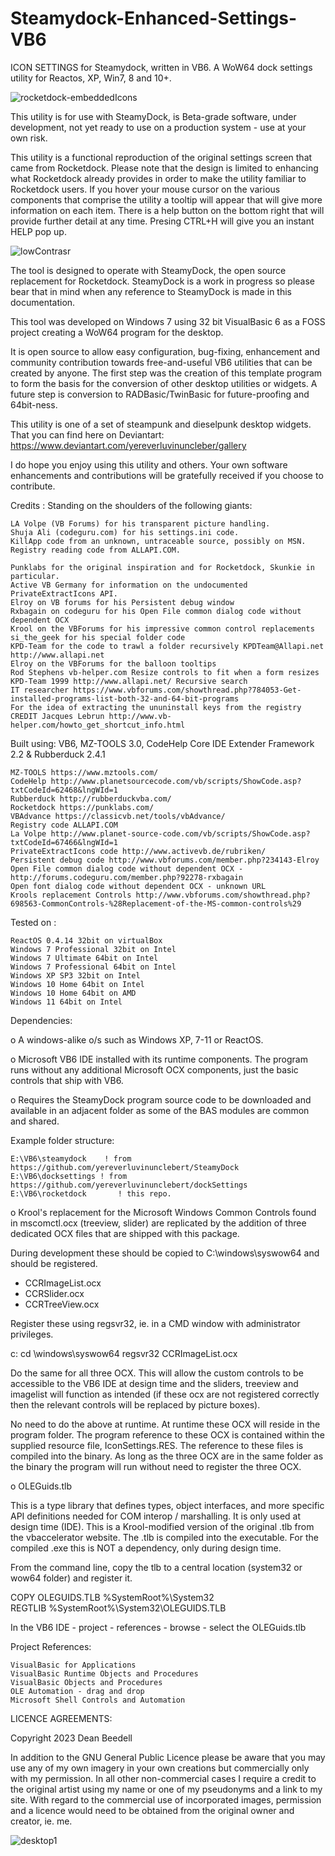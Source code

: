 # Steamydock-Enhanced-Settings-VB6

ICON SETTINGS for Steamydock, written in VB6. A WoW64 dock settings
utility for Reactos, XP, Win7, 8 and 10+.

![rocketdock-embeddedIcons](https://github.com/yereverluvinunclebert/rocketdock/assets/2788342/a525e0e1-50fc-42c9-8cb5-d578e3a9efaf)

This utility is for use with SteamyDock, is Beta-grade software, under
development, not yet ready to use on a production system - use at your
own risk.

This utility is a functional reproduction of the original settings screen that 
came from Rocketdock. Please note that the design is limited to enhancing what 
Rocketdock already provides in order to make the utility familiar to Rocketdock 
users. If you hover your mouse cursor on the various components that comprise 
the utility a tooltip will appear that will give more information on each item. 
There is a help button on the bottom right that will provide further detail at 
any time. Presing CTRL+H will give you an instant HELP pop up.

![lowContrasr](https://github.com/yereverluvinunclebert/rocketdock/assets/2788342/8fee79a9-bb0a-4338-bc83-e251ba6de562)

The tool is designed to operate with SteamyDock, the open source replacement for 
Rocketdock. SteamyDock is a work in progress so please bear that in mind when 
any reference to SteamyDock is made in this documentation.

This tool was developed on Windows 7 using 32 bit VisualBasic 6 as a FOSS 
project creating a WoW64 program for the desktop. 

It is open source to allow easy configuration, bug-fixing, enhancement and 
community contribution towards free-and-useful VB6 utilities that can be created
by anyone. The first step was the creation of this template program to form the 
basis for the conversion of other desktop utilities or widgets. A future step 
is conversion to RADBasic/TwinBasic for future-proofing and 64bit-ness. 

This utility is one of a set of steampunk and dieselpunk desktop widgets. That 
you can find here on Deviantart: https://www.deviantart.com/yereverluvinuncleber/gallery

I do hope you enjoy using this utility and others. Your own software 
enhancements and contributions will be gratefully received if you choose to 
contribute.

Credits : Standing on the shoulders of the following giants:

	LA Volpe (VB Forums) for his transparent picture handling.  
	Shuja Ali (codeguru.com) for his settings.ini code.  
	KillApp code from an unknown, untraceable source, possibly on MSN.  
	Registry reading code from ALLAPI.COM.

	Punklabs for the original inspiration and for Rocketdock, Skunkie in particular.  
	Active VB Germany for information on the undocumented PrivateExtractIcons API.  
	Elroy on VB forums for his Persistent debug window  
	Rxbagain on codeguru for his Open File common dialog code without dependent OCX  
	Krool on the VBForums for his impressive common control replacements  
	si_the_geek for his special folder code  
	KPD-Team for the code to trawl a folder recursively KPDTeam@Allapi.net http://www.allapi.net  
	Elroy on the VBForums for the balloon tooltips  
	Rod Stephens vb-helper.com Resize controls to fit when a form resizes  
	KPD-Team 1999 http://www.allapi.net/ Recursive search  
	IT researcher https://www.vbforums.com/showthread.php?784053-Get-installed-programs-list-both-32-and-64-bit-programs  
	For the idea of extracting the ununinstall keys from the registry  
	CREDIT Jacques Lebrun http://www.vb-helper.com/howto_get_shortcut_info.html

Built using: VB6, MZ-TOOLS 3.0, CodeHelp Core IDE Extender Framework 2.2 & Rubberduck 2.4.1

	MZ-TOOLS https://www.mztools.com/  
	CodeHelp http://www.planetsourcecode.com/vb/scripts/ShowCode.asp?txtCodeId=62468&lngWId=1  
	Rubberduck http://rubberduckvba.com/  
	Rocketdock https://punklabs.com/  
	VBAdvance https://classicvb.net/tools/vbAdvance/  
	Registry code ALLAPI.COM  
	La Volpe http://www.planet-source-code.com/vb/scripts/ShowCode.asp?txtCodeId=67466&lngWId=1  
	PrivateExtractIcons code http://www.activevb.de/rubriken/  
	Persistent debug code http://www.vbforums.com/member.php?234143-Elroy  
	Open File common dialog code without dependent OCX - http://forums.codeguru.com/member.php?92278-rxbagain  
	Open font dialog code without dependent OCX - unknown URL  
	Krools replacement Controls http://www.vbforums.com/showthread.php?698563-CommonControls-%28Replacement-of-the-MS-common-controls%29

Tested on :  

	ReactOS 0.4.14 32bit on virtualBox  
	Windows 7 Professional 32bit on Intel  
	Windows 7 Ultimate 64bit on Intel  
	Windows 7 Professional 64bit on Intel  
	Windows XP SP3 32bit on Intel  
	Windows 10 Home 64bit on Intel  
	Windows 10 Home 64bit on AMD  
	Windows 11 64bit on Intel

Dependencies:

o A windows-alike o/s such as Windows XP, 7-11 or ReactOS.

o Microsoft VB6 IDE installed with its runtime components. The program runs 
without any additional Microsoft OCX components, just the basic controls that 
ship with VB6.

o Requires the SteamyDock program source code to be downloaded and available in 
an adjacent folder as some of the BAS modules are common and shared.

Example folder structure:
	
	E:\VB6\steamydock    ! from https://github.com/yereverluvinunclebert/SteamyDock
	E:\VB6\docksettings	! from https://github.com/yereverluvinunclebert/dockSettings
	E:\VB6\rocketdock		! this repo.

o Krool's replacement for the Microsoft Windows Common Controls found in
mscomctl.ocx (treeview, slider) are replicated by the addition of three
dedicated OCX files that are shipped with this package.

During development these should be copied to C:\windows\syswow64 and should be registered.

- CCRImageList.ocx
- CCRSlider.ocx
- CCRTreeView.ocx

Register these using regsvr32, ie. in a CMD window with administrator privileges.

c:
cd \windows\syswow64
regsvr32 CCRImageList.ocx

Do the same for all three OCX. This will allow the custom controls to be accessible to the VB6 IDE
at design time and the sliders, treeview and imagelist will function as intended (if these ocx are
not registered correctly then the relevant controls will be replaced by picture boxes).

No need to do the above at runtime. At runtime these OCX will reside in the program folder. The program reference to these
OCX is contained within the supplied resource file, IconSettings.RES. The reference to these 
files is compiled into the binary. As long as the three OCX are in the same folder as the binary
the program will run without need to register the three OCX.

o OLEGuids.tlb

This is a type library that defines types, object interfaces, and more specific
API definitions needed for COM interop / marshalling. It is only used at design
time (IDE). This is a Krool-modified version of the original .tlb from the
vbaccelerator website. The .tlb is compiled into the executable.
For the compiled .exe this is NOT a dependency, only during design time.

From the command line, copy the tlb to a central location (system32 or wow64
folder) and register it.

COPY OLEGUIDS.TLB %SystemRoot%\System32\
REGTLIB %SystemRoot%\System32\OLEGUIDS.TLB

In the VB6 IDE - project - references - browse - select the OLEGuids.tlb

Project References:  

	VisualBasic for Applications  
	VisualBasic Runtime Objects and Procedures  
	VisualBasic Objects and Procedures  
	OLE Automation - drag and drop  
	Microsoft Shell Controls and Automation

LICENCE AGREEMENTS:

Copyright 2023 Dean Beedell

In addition to the GNU General Public Licence please be aware that you may use
any of my own imagery in your own creations but commercially only with my
permission. In all other non-commercial cases I require a credit to the
original artist using my name or one of my pseudonyms and a link to my site.
With regard to the commercial use of incorporated images, permission and a
licence would need to be obtained from the original owner and creator, ie. me.

![desktop1](https://github.com/yereverluvinunclebert/rocketdock/assets/2788342/f2d3be1e-c98f-4597-9c8d-503486cf5afb)
